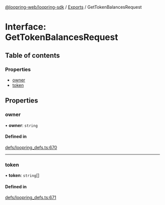[@loopring-web/loopring-sdk](../README.md) / [Exports](../modules.md) / GetTokenBalancesRequest

# Interface: GetTokenBalancesRequest

## Table of contents

### Properties

- [owner](GetTokenBalancesRequest.md#owner)
- [token](GetTokenBalancesRequest.md#token)

## Properties

### owner

• **owner**: `string`

#### Defined in

[defs/loopring_defs.ts:670](https://github.com/Loopring/loopring_sdk/blob/edf273a/src/defs/loopring_defs.ts#L670)

___

### token

• **token**: `string`[]

#### Defined in

[defs/loopring_defs.ts:671](https://github.com/Loopring/loopring_sdk/blob/edf273a/src/defs/loopring_defs.ts#L671)
